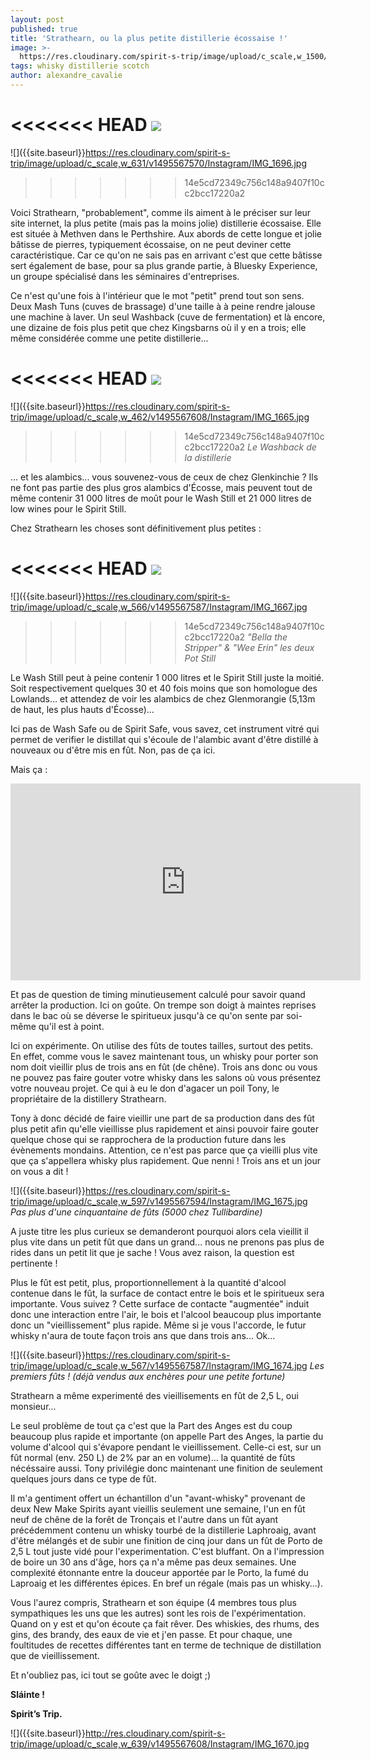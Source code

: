 ```yaml
---
layout: post
published: true
title: 'Strathearn, ou la plus petite distillerie écossaise !'
image: >-
  https://res.cloudinary.com/spirit-s-trip/image/upload/c_scale,w_1500/v1490705500/IMG_1690_dm9u5e.jpg
tags: whisky distillerie scotch
author: alexandre_cavalie
---
```


<<<<<<< HEAD
![]({{site.baseurl}}https://res.cloudinary.com/spirit-s-trip/image/upload/v1495567570/Instagram/IMG_1696.jpg)
=======
![]({{site.baseurl}}https://res.cloudinary.com/spirit-s-trip/image/upload/c_scale,w_631/v1495567570/Instagram/IMG_1696.jpg
>>>>>>> 14e5cd72349c756c148a9407f10cc2bcc17220a2

Voici Strathearn, "probablement", comme ils aiment à le préciser sur leur site internet, la plus petite (mais pas la moins jolie) distillerie écossaise. Elle est située à Methven dans le Perthshire.
Aux abords de cette longue et jolie bâtisse de pierres, typiquement écossaise, on ne peut deviner cette caractéristique. Car ce qu'on ne sais pas en arrivant c'est que cette bâtisse sert également de base, pour sa plus grande partie, à Bluesky Experience, un groupe spécialisé dans les séminaires d'entreprises.

Ce n'est qu'une fois à l'intérieur que le mot "petit" prend tout son sens.
Deux Mash Tuns (cuves de brassage) d'une taille à à peine rendre jalouse une machine à laver. Un seul Washback (cuve de fermentation) et là encore, une dizaine de fois plus petit que chez Kingsbarns où il y en a trois; elle même considérée comme une petite distillerie...


<<<<<<< HEAD
![]({{site.baseurl}}https://res.cloudinary.com/spirit-s-trip/image/upload/v1495567608/Instagram/IMG_1665.jpg)
=======
![]({{site.baseurl}}https://res.cloudinary.com/spirit-s-trip/image/upload/c_scale,w_462/v1495567608/Instagram/IMG_1665.jpg
>>>>>>> 14e5cd72349c756c148a9407f10cc2bcc17220a2
_Le Washback de la distillerie_


... et les alambics... vous souvenez-vous de ceux de chez Glenkinchie ? Ils ne font pas partie des plus gros alambics d'Écosse, mais peuvent tout de même contenir 31 000 litres de moût pour le Wash Still et 21 000 litres de low wines pour le Spirit Still.


Chez Strathearn les choses sont définitivement plus petites :

<<<<<<< HEAD
![]({{site.baseurl}}https://res.cloudinary.com/spirit-s-trip/image/upload/v1495567587/Instagram/IMG_1667.jpg)
=======
![]({{site.baseurl}}https://res.cloudinary.com/spirit-s-trip/image/upload/c_scale,w_566/v1495567587/Instagram/IMG_1667.jpg
>>>>>>> 14e5cd72349c756c148a9407f10cc2bcc17220a2
_"Bella the Stripper" & "Wee Erin" les deux Pot Still_


Le Wash Still peut à peine contenir 1 000 litres et le Spirit Still juste la moitié. Soit respectivement quelques 30 et 40 fois moins que son homologue des Lowlands... et attendez de voir les alambics de chez Glenmorangie (5,13m de haut, les plus hauts d'Écosse)...

Ici pas de Wash Safe ou de Spirit Safe, vous savez, cet instrument vitré qui permet de verifier le distillat qui s'écoule de l'alambic avant d'être distillé à nouveaux ou d'être mis en fût.
Non, pas de ça ici.

Mais ça :

<iframe class= "text-center" width="560" height="315" src="https://www.youtube.com/embed/JX7Bbu4xASM" frameborder="0" allowfullscreen></iframe>

Et pas de question de timing minutieusement calculé pour savoir quand arrêter la production. Ici on goûte. On trempe son doigt à maintes reprises dans le bac où se déverse le spiritueux jusqu'à ce qu'on sente par soi-même qu'il est à point.

Ici on expérimente. On utilise des fûts de toutes tailles, surtout des petits.
En effet, comme vous le savez maintenant tous, un whisky pour porter son nom doit vieillir plus de trois ans en fût (de chêne). Trois ans donc ou vous ne pouvez pas faire gouter votre whisky dans les salons où vous présentez votre nouveau projet. Ce qui à eu le don d'agacer un poil Tony, le propriétaire de la distillery Strathearn.

Tony à donc décidé de faire vieillir une part de sa production dans des fût plus petit afin qu'elle vieillisse plus rapidement et ainsi pouvoir faire gouter quelque chose qui se rapprochera de la production future dans les évènements mondains.
Attention, ce n'est pas parce que ça vieilli plus vite que ça s'appellera whisky plus rapidement. Que nenni ! Trois ans et un jour on vous a dit !


![]({{site.baseurl}}https://res.cloudinary.com/spirit-s-trip/image/upload/c_scale,w_597/v1495567594/Instagram/IMG_1675.jpg
_Pas plus d'une cinquantaine de fûts (5000 chez Tullibardine)_

A juste titre les plus curieux se demanderont pourquoi alors cela vieillit il plus vite dans un petit fût que dans un grand... nous ne prenons pas plus de rides dans un petit lit que je sache !
Vous avez raison, la question est pertinente !

Plus le fût est petit, plus, proportionnellement à la quantité d'alcool contenue dans le fût, la surface de contact entre le bois et le spiritueux sera importante. Vous suivez ?
Cette surface de contacte "augmentée" induit donc une interaction entre l'air, le bois et l'alcool beaucoup plus importante donc un "vieillissement" plus rapide. Même si je vous l'accorde, le futur whisky n'aura de toute façon trois ans que dans trois ans... Ok...


![]({{site.baseurl}}https://res.cloudinary.com/spirit-s-trip/image/upload/c_scale,w_567/v1495567587/Instagram/IMG_1674.jpg
_Les premiers fûts ! (déjà vendus aux enchères pour une petite fortune)_

Strathearn a même experimenté des vieillisements en fût de 2,5 L, oui monsieur...

Le seul problème de tout ça c'est que la Part des Anges est du coup beaucoup plus rapide et importante (on appelle Part des Anges, la partie du volume d'alcool qui s'évapore pendant le vieillissement. Celle-ci est, sur un fût normal (env. 250 L) de 2% par an en volume)... la quantité de fûts nécéssaire aussi. Tony privilégie donc maintenant une finition de seulement quelques jours dans ce type de fût.

Il m'a gentiment offert un échantillon d'un "avant-whisky" provenant de deux New Make Spirits ayant vieillis seulement une semaine, l'un en fût neuf de chêne de la forêt de Tronçais et l'autre dans un fût ayant précédemment contenu un whisky tourbé de la distillerie Laphroaig, avant d'être mélangés et de subir une finition de cinq jour dans un fût de Porto de 2,5 L tout juste vidé pour l'experimentation.
C'est bluffant.
On a l'impression de boire un 30 ans d'âge, hors ça n'a même pas deux semaines.
Une complexité étonnante entre la douceur apportée par le Porto, la fumé du Laproaig et les différentes épices. En bref un régale (mais pas un whisky...).

Vous l'aurez compris, Strathearn et son équipe (4 membres tous plus sympathiques les uns que les autres) sont les rois de l'expérimentation. Quand on y est et qu'on écoute ça fait rêver.
Des whiskies, des rhums, des gins, des brandy, des eaux de vie et j'en passe. Et pour chaque, une foultitudes de recettes différentes tant en terme de technique de distillation que de vieillissement.

Et n'oubliez pas, ici tout se goûte avec le doigt ;)


**Sláinte !**

**Spirit’s Trip.**

![]({{site.baseurl}}http://res.cloudinary.com/spirit-s-trip/image/upload/c_scale,w_639/v1495567608/Instagram/IMG_1670.jpg
